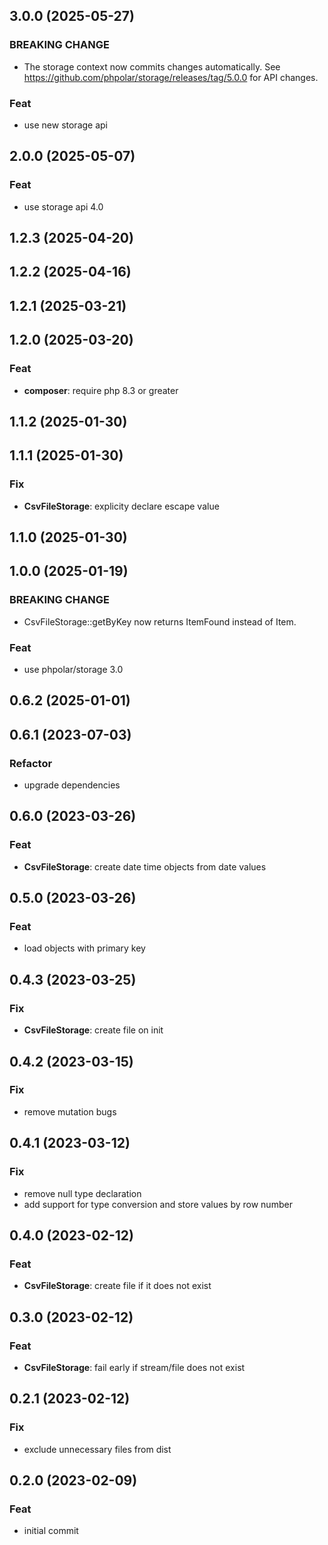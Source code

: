 ## 3.0.0 (2025-05-27)

### BREAKING CHANGE

- The storage context now commits changes automatically. See https://github.com/phpolar/storage/releases/tag/5.0.0 for API changes.

### Feat

- use new storage api

## 2.0.0 (2025-05-07)

### Feat

- use storage api 4.0

## 1.2.3 (2025-04-20)

## 1.2.2 (2025-04-16)

## 1.2.1 (2025-03-21)

## 1.2.0 (2025-03-20)

### Feat

- **composer**: require php 8.3 or greater

## 1.1.2 (2025-01-30)

## 1.1.1 (2025-01-30)

### Fix

- **CsvFileStorage**: explicity declare escape value

## 1.1.0 (2025-01-30)

## 1.0.0 (2025-01-19)

### BREAKING CHANGE

- CsvFileStorage::getByKey now returns ItemFound instead of Item.

### Feat

- use phpolar/storage 3.0

## 0.6.2 (2025-01-01)

## 0.6.1 (2023-07-03)

### Refactor

- upgrade dependencies

## 0.6.0 (2023-03-26)

### Feat

- **CsvFileStorage**: create date time objects from date values

## 0.5.0 (2023-03-26)

### Feat

- load objects with primary key

## 0.4.3 (2023-03-25)

### Fix

- **CsvFileStorage**: create file on init

## 0.4.2 (2023-03-15)

### Fix

- remove mutation bugs

## 0.4.1 (2023-03-12)

### Fix

- remove null type declaration
- add support for type conversion and store values by row number

## 0.4.0 (2023-02-12)

### Feat

- **CsvFileStorage**: create file if it does not exist

## 0.3.0 (2023-02-12)

### Feat

- **CsvFileStorage**: fail early if stream/file does not exist

## 0.2.1 (2023-02-12)

### Fix

- exclude unnecessary files from dist

## 0.2.0 (2023-02-09)

### Feat

- initial commit
